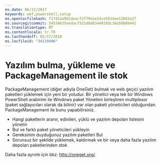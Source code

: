 ```yaml
---
ms.date: 06/12/2017
keywords: wmf,powershell,setup
ms.openlocfilehash: f1742aa901deacf2ff9eae14ce5814ee12682a2f
ms.sourcegitcommit: 54534635eedacf531d8d6344019dc16a50b8b441
ms.translationtype: MT
ms.contentlocale: tr-TR
ms.lasthandoff: 05/17/2018
ms.locfileid: "34219496"
---
```

# <a name="software-discovery-install-and-inventory-with-packagemanagement"></a>Yazılım bulma, yükleme ve PackageManagement ile stok

PackageManagement (diğer adıyla OneGet) bulmak ve web geçici yazılım paketleri yüklemek için yeni bir yoludur. Bir yönetici veya tek bir Windows PowerShell arabirimi ile Windows paket Yönetimi birleştiren multiplexor (paket sağlayıcıları olarak da bilinir) var olan paketi yöneticileri olduğundan. PackageManagement ile bunu yapabilirsiniz.

-   Hangi paketlerin aranır, edinilen, yüklü ve yazılım depoları listesini yönetin
-   Bul ve farklı paket yöneticileri yükleyin
-   Gereksinim duyduğunuz yazılım paketleri Bul
-   Sorunsuz bir şekilde yüklemek, kaldırmak ve bir veya daha fazla yazılım depoları paketlerinden stok

Daha fazla ayrıntı için bkz: http://oneget.org/.
